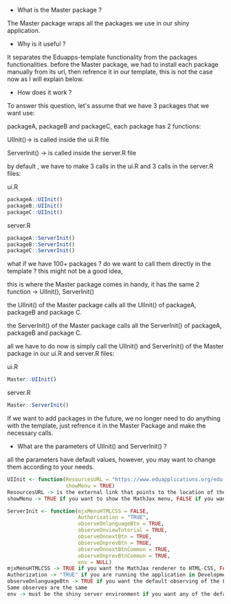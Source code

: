 * What is the Master package ?

The Master package wraps all the packages we use in our shiny application.

* Why is it useful ?

It separates the Eduapps-template functionality from the packages functionalities. before the Master package, we had to install each package manually from its url, then refrence it in our template, this is not the case now as I will explain below.

* How does it work ?

To answer this question, let's assume that we have 3 packages that we want use:

packageA, packageB and packageC, each package has 2 functions:

UIInit()-> is called inside the ui.R file

ServerInit() -> is called inside the server.R file

by default , we have to make 3 calls in the ui.R and 3 calls in the server.R files:

ui.R
```R
packageA::UIInit()
packageB::UIInit()
packageC::UIInit()
```

server.R
```R
packageA::ServerInit()
packageB::ServerInit()
packageC::ServerInit()
```
what if we have 100+ packages ? do we want to call them directly in the template ? this might not be a good idea,

this is where the Master package comes in handy, it has the same 2 function -> UIInit(), ServerInit()

the UIInit() of the Master package calls all the UIInit() of packageA, packageB and package C.

the ServerInit() of the Master package calls all the ServerInit() of packageA, packageB and package C.

all we have to do now is simply call the UIInit() and ServerInit() of the Master package in our ui.R and server.R files:

ui.R
```R
Master::UIInit()
```

server.R
```R
Master::ServerInit()
```

If we want to add packages in the future, we no longer need to do anything with the template, just refrence it in the Master Package and make the necessary calls.

* What are the parameters of UIInit() and ServerInit() ?

all the parameters have default values, however, you may want to change them according to your needs.

```R
UIInit <- function(ResourcesURL = "https://www.eduapplications.org/edu-apps/",
                   showMenu = TRUE)
ResourcesURL -> is the external link that points to the location of the CSS and Script files ,in very rare conditions, you might want to change this to your local file 
showMenu -> TRUE if you want to show the MathJax menu, FALSE if you want to hide it
```

```R
ServerInit <- function(mjxMenuHTMLCSS = FALSE,
                       Authorization = "TRUE",
                       observeOnlanguageBtn = TRUE,
                       observeOnviewTutorial = TRUE,
                       observeOnnextBtn = TRUE,
                       observeOnprevBtn = TRUE,
                       observeOnnextBtnCommon = TRUE,
                       observeOnprevBtnCommon = TRUE,
                       env = NULL)
mjxMenuHTMLCSS -> TRUE if you want the MathJax renderer to HTML-CSS, FALSE if you want the MathJax renderer to PreviewHTML
Authorization -> "TRUE" if you are running the application in Development mode or deploying to your shinyapps.io account, "FALSE" if you are deploying the application to westemit account
observeOnlanguageBtn -> TRUE if you want the default observing of the LanguageButton , FALSE if have another observing logic that you want to make in the template
Same observes are the same
env -> must be the shiny server environment if you want any of the default observing to happen
```


